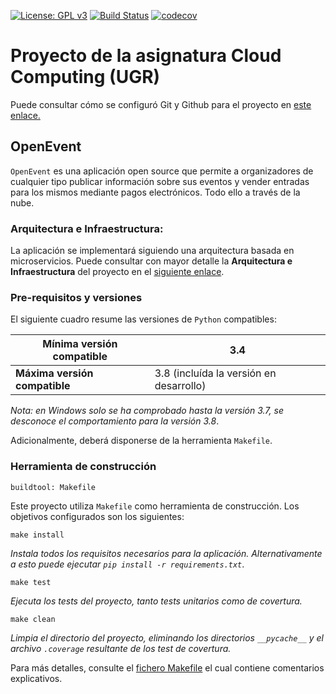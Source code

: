 [![License: GPL v3](https://img.shields.io/badge/License-GPLv3-blue.svg)](https://www.gnu.org/licenses/gpl-3.0)
[![Build Status](https://travis-ci.com/alvarillo89/UGR-CC-Project.svg?branch=master)](https://travis-ci.com/alvarillo89/UGR-CC-Project)
[![codecov](https://codecov.io/gh/alvarillo89/UGR-CC-Project/branch/master/graph/badge.svg)](https://codecov.io/gh/alvarillo89/UGR-CC-Project)

# Proyecto de la asignatura Cloud Computing (UGR)

Puede consultar cómo se configuró Git y Github para el proyecto en [este enlace.](https://github.com/alvarillo89/UGR-CC-Project/blob/master/docs/hito0.md)

## OpenEvent

`OpenEvent` es una aplicación open source que permite a organizadores de cualquier tipo publicar información sobre sus eventos y vender entradas para los mismos mediante pagos electrónicos. Todo ello a través de la nube.

### Arquitectura e Infraestructura:

La aplicación se implementará siguiendo una arquitectura basada en microservicios. Puede consultar con mayor detalle la **Arquitectura e Infraestructura** del proyecto en el [siguiente enlace](https://github.com/alvarillo89/UGR-CC-Project/blob/master/docs/hito1.md).


### Pre-requisitos y versiones

El siguiente cuadro resume las versiones de `Python` compatibles:

| **Mínima versión compatible** | 3.4 |
|--|--|
| **Máxima versión compatible** | 3.8 (incluída la versión en desarrollo)|

*Nota: en Windows solo se ha comprobado hasta la versión 3.7, se desconoce el comportamiento para la versión 3.8*.

Adicionalmente, deberá disponerse de la herramienta `Makefile`.

### Herramienta de construcción

`buildtool: Makefile`

Este proyecto utiliza `Makefile` como herramienta de construcción. Los objetivos configurados son los siguientes:

```
make install
```

*Instala todos los requisitos necesarios para la aplicación. Alternativamente a esto puede ejecutar `pip install -r requirements.txt`*.

```
make test
```

*Ejecuta los tests del proyecto, tanto tests unitarios como de covertura.*

```
make clean
```

*Limpia el directorio del proyecto, eliminando los directorios `__pycache__` y el archivo `.coverage` resultante de los test de covertura.*

Para más detalles, consulte el [fichero Makefile](https://github.com/alvarillo89/UGR-CC-Project/blob/master/Makefile) el cual contiene comentarios explicativos. 